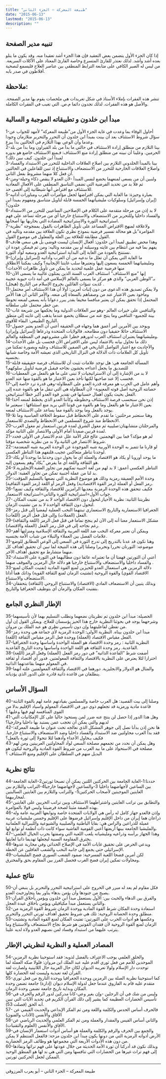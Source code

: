 ```yaml
---
title: "طبيعة المعركة – الجزء الثاني"
date: "2015-06-13"
lastmod: "2015-06-13"
description: ""
---
```

## **تنبيه مدير الصفحة**

إذا كان الجزء الأول يتضمن بعض التعقيد فإن هذا الجزء أشد تعقيدا منه. وقد يكون ما يتلو بعده أشد وأشد. لذلك نعتذر للقارئ المتسرع وخاصة القارئ المعتاد على الأكلات السريعة. من ليس له الصبر الكافي على متابعة الترابط المنطقي بين عناصر العلاج فليسمع لنصحية أفلاطون في صدر بابه.

## **ملاحظة:**

تنشر هذه الفقرات بإملاء الأستاذ في شكل تغريدات هي ملخصات يقوم بها مدير الصفحة. والأصل هو هذه الفقرات. لذلك تجدون دائما م.ص. التي تغيب في الفقرات الكاملة.

## **مبدأ ابن خلدون و تطبيقاته الموجبة و السالبة**

1-أحاول الوفاء بما وعدت في غاية الجزء الأول من”طبيعة المعركة” لأمهد للجواب عن سؤال شروط الاستئناف بعد أن بينت بمبدأ ابن خلدون أن التحرر والتحرير متلازمان وجودا وعدما وأن الوعي بهذا التلازم في الحالتين بدأ يبزع.  
2-بينا التلازم من منطلق إرادة الاستئناف في حالتي ما بدأ من بلد القيراون وما بدأ من بلد الحرمين. وعلينا أن نبينه من منطلق إرادة منع الاستئناف: فـمنع الاستئناف خاضع هو بدوره لمبدأ ابن خلدون. كيف نبين ذلك؟  
3-بينا بالمبدأ الخلدوني التلازم بين اصلاح العلاقات الداخلية للتحرر من الاستبداد والفساد واصلاح العلاقات الخارحية للتحرر من الاستضعاف والاستتباع إذ تبين للفاعلين في الحالتين أن فعل كلا منهما مشروط بفعل الثاني.  
4-ولنبين أن من يسعى لمنعهما يخضع لنفس المبدأ -لأن العدو لا ينقص ذكاء وحيلة-ومن ثم فلا بد من تحديد الفرضية التي تضفي التناسق المنطقي على الأفعال المعادية للاستئناف مع افتراض أنها شيطانية إلى أقصى حد.  
5-بعبارة وجيزة: ما الغاية التي يمكن افتراضها لجعل مؤامرات الغرب ومناورات أداتيه (إيران وإسرائيل) وسلوكيات مليشياتهما الخمسة قابلة لتاويل متناسق ومفهوم بمبدأ ابن خلدون؟  
6-لا بد إذن من مرحلة متقدمة على الكلام في الإصلاحين الساعيين للتحرر من الاستبداد والفساد داخليا وللتحرير من الاستضعاف والاستتباع خارجيا أي من مرحلة تساعد على فهم استراتيجية الثورة والاستراتيجية المضادة التي يحاربها بها أصحابها.  
7-ولاعلاقة لمنهج الافتراض المساعد على تأويل الظاهرات بالقول بممجوجة “نظرية المؤامرة”بل هو محالة تفسير فرضية بنموذج نظري تكون العلاقة بين مقدمه وتاليه في القول مطابقة للعلاقة بين العلة والمعلول في موضوع القول.  
8-وهذا محض تطبيق لمبدأ ابن خلدون: أفعال الإنسان ليست فوضى بل هي سعي هادف يفهم بما فيه من انتظام بين غايته ووسيلته أو بين مقدمه وتاليه: ومن ثم فيمكن عودة ان نستنتج بالعودة من الغاية إلى البداية استراتيجية العدو وسعيه لوأد الثورة.  
9-ما الغاية التي يمكن أن تعلل ما ندعيه من أن الغرب وأداتيه (إسرائيل وإيران) ومليشياتهما الخمسة يسعون إليها ونعتبرها سلب غايتنا الإيجابية؟ وكيف يمكننا الانطلاق منها فرضية عمل علمية لتحديد ما يمكن من تأويل ظاهرات الأحداث؟  
10-إنها “منع الاستئناف” استئناف العرب السنة الذين يمثلون غالبية ما يسمى الآن بـ”الوطن العربي” والذي هو مركز ما يسمى بالعالم الإسلامي في أمة ذات حيوية عجيبة كذبت تنبؤات القائلين بخروج الإسلام من التاريخ (هيجل) .  
11-ولا يمكن تصديق هذه الدعوى من دون إثبات أمرين: أولا أن هذا الاستئناف أمر محتمل ومأخوذ بعين الاعتبار عند من وصفناهم بالسعاة إلى منعه. والأمر الثاني أن هذا الأمر المحتمل إذا تحقق يمكن أن يعتبر منافسا مخيفا بقدر يبرر دعوانا بأنه يسعى لمنعه تحوطا من خطر محتمل على سلطانه.  
12-والتنافس على خيرات العالم -وهو سر العلاقات الدولية وما يحكمها من شريعة غاب بينة للجميع- التنافس وما ينتج عنه من سطلان يخضع عندما يذهب إلى غايته إلى منطق التاريخ الطبيعي: البقاء للأقوى.  
13-ويوحد بين الأمرين أمر أعمق هما وجهاه في الحقيقة أعني أن العدو يعتبر حصول الاستئناف حائلا حقيقيا دون مطامحه. فالولايات المتحدة وذرعاها (إسرائيل وإيران) ومليشياتهما يعتبران استئناف العرب لدورهم خطرا على مشروعهم في المنطقة والعالم.  
14-ذلك ما نحاول بيانه بالاعتماد ليس على الافتراض الآن فحسب بل على الأحداث والأحاديث مع اعتبار التواصل التاريخي في الصفين للاستئناف وعليه وبصورة تمكننا من تأويل كل العلامات ذات الدلالة في النزال التاريخي الذي تعيشه الأمة وخاصة شبابها بجنسيه.  
15-المسألة الجامعة هي: هل توجد علامات تثبت أن للاستئناف فرصة حقيقيقة قابلة للتصديق ما يجعل أعداءه يخشون نجاحه فيقبل فرضية لتأويل سلوكهم؟  
16-لا بد من الإشارة إلى أن الاستراتيجيات لا تبنى على ما هو بالفعل من المعطيات فحسب إلا عند صاحبها لكنها تأخذ بعين الاعتبار ما هو بالقوة منها عند العدو.  
17-وأهم عامل في الحرب هو معرفة قدرة العدو على المطاولة-وهي قدرة ترد خاصة إلى حصانته الروحية أصل قوته المعنوية- لأن المطاولة هي التي تنقل ما هو بالقوة عنده إلى الفعل بحيث يكون أهمال حسبانها في تقدير قوة العدو أكبر خطأ استراتيجي.  
18-إذن نحن سنحسب فرصة الاستئناف وحظوظه وكأننا العدو الذي يخطط لمنعه آخذا بعين الاعتبار ما هو بالفعل وما هو بالقوة من قوتنا التي يريد منع استئنافها : سيعتبر ما يوجد بالفعل وما يوجد بالقوة مما يساعد على الاستئناف لمنعه.  
19-وهنا سنعتبر مرحلتين: ما تقدم على الانحطاط قبل سقوط الخلافة العباسية وما تلا الانحطاط منذ شروع المسلمين في الانحطاط والتصدي للاستعمار.  
20-والمرحلتان متشابهتان:صليبية ثم مغول الشرق لمدة قرنين.استعمار ثم مغول الغرب لمدة قرنين.صمدنا أمام الأولى والانتصار على الثانية مؤكد.  
21-لم هو مؤكد؟ فما بين الهجمتين عالج فكر الأمة علل عدم الانتصار في الأولى فحدد شروط الانتصار في الثانية.ولا بد من نظرية شخصية مؤقتا.  
22-لو قارنا ما تتميز به الوحدة الأوربية شبه الموجودة عن الوحدة العربية شبه المنعدمة: لوجدنا تناظر متعاكس عجيب.فلنفهم هذا التناظر العكسي.  
23-ما يوحد أوروبا أو يكاد هو الاقتصاد والعملة أي ما يحول دون وحدتنا.ما يوحدنا أو يكاد هو الثقافة واللغة أي ما يفرض “يكاد”وهم يسعون إليه.  
24-التناظر العكسي أعمق: لا بد لهم من لغة أجنبية تمكنهم من تجاوز العقبة:الإنجليزية.لا بد لنا من عملة أجنبية تمكن من تجاوز العقبة: الدولار.  
25-وحدة الأمم العميقة رمزية وذلك هو موضوع النظرية التي نضعها بالتسليم المؤقت: رمز الفعل أو العملة (رمز القوة الاقتصادية) وفعل الرمز أو اللغة (رمز القوة الثقافية).  
26-فكيف تتحقق هذه الوحدة الرمزية ببعديها الرامزين للاقتصاد والثقافة وكيف تمنع؟ جواب الأول=استراتيجية الثورة والثاني=استراتيجة الاستعمار.  
27-نظريتنا الثانية: نظرية الأحياز.لتحول دون الاقتصاد الواحد لا بد من تفتيت المكان. لتحول دون الثقافة الواحدة لا بد من تشتيت الزمان.  
28-الجغرافيا الاستعمارية والتاريخ الاستعماري تبنتهما النخب العملية ليفضيا إلى قتل رمز الفعل (العملات) وإلى قتل فعل الرمز (اللغات).  
29-مشكل الاستعمار معنا أنه إلى الآن لم ينجح تماما في قتل فعل الرمز (اللغة والثقافة) رغم نجاحه إلى في قتل رمز الفعل (العملة والاقتصاد).  
30-ويمكن أن نعتبر معركة النخب ضد اللغة العربية والثقافة الإسلامية ومنزلتها أهم علامات الفصل بين العملاء والنبلاء من شباب الأمة بجنسيه.  
31-وهنا نكون قد عدنا بالتدريج إلى تدرج الثورة في السعي إلى الوعي المطابق للوضع موضوعه: الثورتان تحررا وتحريرا وصلتا إلى هذه النتيجة لما تبين أن تحقيق أهداف كل منهما متشارط مع تحقيق أهداف الآخر.  
32-أعني أن الثورتين فهمتا أن ما تعتبرانه عائقا دون مطالبهما في الثورة على الاستبداد والفساد داخليا والاستضعاف والاستتباع خارجيا هو دلالة حال الرمزين والموقف منهما .  
33-دلالة الرمزين هي استعمال العدو للحيزين لمنع القوة المادية (تفتيت المكان لمنع الاقتصاد القوي) والقوة الروحية (تشتيت الزمان لمنع الثقافة القوية) وذانك هما أداتا الاستضعاف والاستتباع.  
34-وبذلك يتبين أن الاستضعاف المادي (الاقتصاد) والاستتباع الروحي (الثقافة) يتحققان بتفتيت المكان والزمان أي بتوظيف الجغرافيا والتاريخ.

## **الإطار النظري الجامع**

35-الحصيلة: مبدأ ابن خلدون ثم نظريتان نضعهما ونطلب التسليم بهما لأن تأسيسهما وشرحهما يوجد في بحوثنا النظرية خارج هذا الحيز يؤسسان للعلاج. ويمكن القول إن أول من تفطن لفاعليتهما وإن دون تأسيس نظري هو عبد الملك بن مروان.  
36-مبدأ ابن خلدون بيناه. النظرية الأولى: الوحدة الرمزية لأي جماعة هي وحدة رمز الفعل مقياس الاقتصاد (العملة) ووحدة فعل الرمز مقياس الثقافة (اللغة).  
37-النظرية الثانية : رمز وحدة الاقتصاد هو العملة الواحدة واساسها وحدة الجغرافيا القاعدية. رمز وحدة الثقافة هو اللغة الواحدة وأساسها وحدة التاريخ القاعدية.  
38-أضفت شرط “القاعدة الذاتية” في دور رمز الفعل (العملة) وفعل الرمز (اللغة) احترازا لئلا يعترض على النظرية بالاقتصاد والثقافة المعولمتين. فدور أي اقتصاد أو ثقافة في المعولم منهما بقاعدتهما الذاتية.  
39-والمثال هو الدولار والانجليزية. دورهما في الاقتصاد والثقافة المعولمتين علته أنهما ينطلقان من قاعدة ذاتية قادرة على الدور الذي يؤديانه.

## **السؤال الأساس**

40-وصلنا إلى بيت القصيد: هل العرب خاصة والمسلمين بقيادتهم عامة لهم بالقوة الثابتة قاعدة مادية ورمزية قد تجعلهم ذوي دور في الاقتصاد المعولم واسياد الإقليم بدلا من القوى المنافسة لهم فيها وعليها ؟  
41-وهل هذا الدور إذا حصل لن ينتج عنه ضرر لمن يستحوذ حاليا على كل الإمكانيات التي لديهم والتي يمكن أن تحجب عمن يستبد بها داخليا وخارجيا؟  
42-ها نحن إذن بدأنا نصل إلى جوهر المشكل الذي نعالجه تحت عنوان ما طبيعة المعركة: فقد بدأ العرب محاولتين ضد الاستبداد والفساد داخليا وضد الاستضعاف والاستتباع خارجيا. فكيف يـحاول الأعداء وأدهما لئلا تتحولا إلى ثورة بالفعل؟  
43-وهل يمكن أن نحدد من تجمعهم مصلحة السعي لوأد المحاولتين العربيتين ومن لهم مصلحة في الاستحواذ على ما بيد العرب من شروط القوة المادية والروحية ليكون هو البديل منهم في السلطان على الإقليم ومنع الاستئناف ؟

## **نتائج نظرية**

44-حددنا:1-الغاية الجامعة بين الحركتين اللتين يمكن أن تصبحا ثورتين2-الغاية الجامعة بين الساعين لأجهاضهما داخليا 3-والساعين لأجهاضهما خارجيا4-التراتب والتلازم بين الغايتين الموجبتين لأصحاب الحركتين5- والتراتب والتلازم بين الغايتين السالبتين لمحاربيهما.  
45-والتطابق بين تراتب الغايتين واشتراطهما الاستئناف وبين تراتب الحربين على الغايتين بهذه الصفة مثبتا لصحة فرضيتنا وليس قولا بالمؤامرة.  
46-وإذن فالعدو جهاز كامل له رأس هي الولايات المتحدة خاصة وتوابعها الغربية عامة وله ذراعان هما إيران من داخل الإقليم وإسرائيل فرضوها على الإقليم وخمس مليشيات عربية عميلة للذراعين والراس هي: بقايا الباطنية والصليبية والشيوعية والليبرالية العلمانية والمليشيا الجامعة بينها أربعتها أعني القومية الفاشية سواء كانت ذات أنظمة أو توابع لها.  
47-وهذا الجهاز برأسه وذراعيه ومليشياته يلعب اللعبة التي وصفتها بحرب الخيال العلمي: يخترق المقاومة السنية ليجعلها تهديما ذاتيا لغايتها.  
48-ويدعي الحرص على تحقيق غايات الأمة في الإصلاح الحداثي وفي محاربة عدوها الإسرائيلي حتى يجمع إلى جانبه النخب والشعب الغافلين عن الخطة.  
49-لكن أمرين فضحا اللعبة المسرحية: صمود الشعب السوري فضح المليشيات ومحاولات تمكين إيران فضح الغرب فحصل الفرز بين المقاوم بحق والمخترق.

## **نتائج عملية**

50-فكل مقاوم لم يعد له مبرر في الخروج على استراتيجية التحرر والتحرير بل ينبغي أن يصبح من جنودها وأن يؤمن بدهاء يناور بما يتجاوزخبث العدو.  
51-والفرق بين الدهاء والخبث بين: الأول يستعمل مبدأ ابن خلدون ويؤمن بأخلاق القرآن والثاني يستعمل مبدأ مكيافيلي ويؤمن بأخلاق عبدة العجل.  
52-استعادة وحدة المكان شرط القوة المادية ووحدة الزمان شروط القوة الرمزية من منطلق وحدة الحصانة الروحية: تلك هي شروط تحقيق أهداف ثورتي التحرر والتحرير.  
53-وعكسها هو أدوات الحرب على الثورتين: تفتيت المكان لمنع القوة المادية وتشتيت الزمان لمنع القوة الروحية لأن فقدان القوتين هو شرط نجاح الاستضعاف والاستتباع وما يترتب عليهما من استبداد وفساد لمن نصبهم العدو ولاة لديه علينا.

## **المصادر العملية و النظرية لنظريتي الإطار**

54-والخلق العلمي يوجب الاعتراف بالفضل لذويه: فقد استوحينا نظرية الرمزين الموحدين للأمم من فعل ثوري أقدم عليه عبد الملك ابن مروان: فلولا صكه العملة لما توحدت دار الإسلام ولولا تعريبه الديوان لكان حال العربية حال اللاتينية ولصارت لغة القرآن لغة تعبدية وليست لغة الحضارة كلها.  
55-كما استوحينا نظرية الصلة بين الرمزين ووحدة الجغرافيا ووحدة التاريخ من فعل ثوري متقدم عليه قام به الفاروق عندما جعل لدولة الإسلام ديوان (إدارة) جامعة تضمن وحدة المكان وبداية تاريخ جامعة تضمن وحدة الزمان.  
56-وليس من شك في أن الرجلين -وإن بغير وعي-كانا مدركين لدور الرقم والحرف في تأسيس الحضارات العظيمة كما يشير إلى ذلك القرآن الكريم في تحديد الآيات التي تبين أنه الحق (فصلت 53).  
57- فالحرف أساس الحدس والكلمة واللغة ومن ثم الفكر الإبداعي والحديث القيمي عن الآفاق والأنفس (الآداب والفنون)  
58-والثاني أساس القيس والمقدار والعملة ومن ثم الفكر العلمي والحديث الرياضي عن الآفاق والأنفس (العلوم والتقنيات).  
59-والجمع بين الحرف والرقم والكلمة والعملة هو أساس أدوات استعمار الإنسان في الأرض أدواته الرمزية التي من دونها يكون مبدأ ابن خلدون مزحة: فالفعل المنتظم لا يمكن من دون هذه الأدوات الأربعة التي مجموعها هو وظائف الرمز الحضارية.  
60-وبذلك نكون قد أدركنا أن ثورة الأمة الحديثة من خلال عودتها على فهم تراثها ونفاذها إلى فهم تراث غيرها من الحضارات التي تنافسها ومن التي هي ند لها هو المنطق الوحيد الممكن لجعل الحركتين ثورتين.

---

طبيعة المعركة – الجزء الثاني – أبو يعرب المرزوقي

###